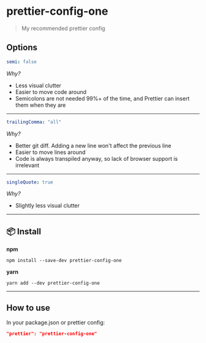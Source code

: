 # prettier-config-one

> My recommended prettier config

## Options

```yml
semi: false
```

_Why?_

- Less visual clutter
- Easier to move code around
- Semicolons are not needed 99%+ of the time, and Prettier can insert them when they are

---

```yml
trailingComma: "all"
```

_Why?_

- Better git diff. Adding a new line won't affect the previous line
- Easier to move lines around
- Code is always transpiled anyway, so lack of browser support is irrelevant

---

```yml
singleQuote: true
```

_Why?_

- Slightly less visual clutter

---

## :package: Install

**npm**

```
npm install --save-dev prettier-config-one
```

**yarn**

```
yarn add --dev prettier-config-one
```

---

## How to use

In your package.json or prettier config:

```json
"prettier": "prettier-config-one"
```
